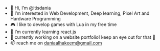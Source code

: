 - 👋 Hi, I’m @itisdania
- 👀 I’m interested in Web Development, Deep learning, Pixel Art and Hardware Programming 
- :video_game: I like to develop games with Lua in my free time
- 🌱 I’m currently learning react.js
- 💞️ currently working on a website portfolio! keep an eye out for that 👀
- 📫 reach me on daniaalhakeem@gmail.com

<!---
itisdania/itisdania is a ✨ special ✨ repository because its `README.md` (this file) appears on your GitHub profile.
You can click the Preview link to take a look at your changes.
--->
